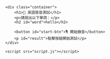 <!DOCTYPE html>
<html lang="zh">
<head>
    <meta charset="UTF-8">
    <meta name="viewport" content="width=device-width, initial-scale=1.0">
    <title>英語發音測試</title>
    <link rel="stylesheet" href="style.css">
</head>
<body>

    <div class="container">
        <h1>🎤 英語發音測試</h1>
        <p>請說出以下單詞：</p>
        <h2 id="word">hello</h2>

        <button id="start-btn">🎙️ 開始錄音</button>
        <p id="result">點擊按鈕開始測試</p>
    </div>

    <script src="script.js"></script>
</body>
</html>
